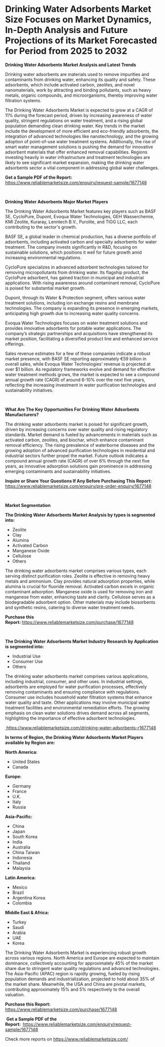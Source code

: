 <p><h1>Drinking Water Adsorbents Market Size Focuses on Market Dynamics, In-Depth Analysis and Future Projections of its Market Forecasted for Period from 2025 to 2032</h1></p><p><strong>Drinking Water Adsorbents Market Analysis and Latest Trends</strong></p>
<p><p>Drinking water adsorbents are materials used to remove impurities and contaminants from drinking water, enhancing its quality and safety. These adsorbents, which include activated carbon, zeolites, and novel nanomaterials, work by attracting and binding pollutants, such as heavy metals, organic compounds, and microorganisms, thereby improving water filtration systems. </p><p>The Drinking Water Adsorbents Market is expected to grow at a CAGR of 11% during the forecast period, driven by increasing awareness of water quality, stringent regulations on water treatment, and a rising global population demanding clean drinking water. Key trends in the market include the development of more efficient and eco-friendly adsorbents, the integration of advanced technologies like nanotechnology, and the growing adoption of point-of-use water treatment systems. Additionally, the rise of smart water management solutions is pushing the demand for innovative adsorbent materials that offer enhanced removal capabilities. Regions investing heavily in water infrastructure and treatment technologies are likely to see significant market expansion, making the drinking water adsorbents sector a vital component in addressing global water challenges.</p></p>
<p><strong>Get a Sample PDF of the Report:&nbsp;</strong> <a href="https://www.reliablemarketsize.com/enquiry/request-sample/1677148?utm_campaign=3220&utm_medium=2&utm_source=Github&utm_content=ia&utm_term=31032025&utm_id=drinking-water-adsorbents">https://www.reliablemarketsize.com/enquiry/request-sample/1677148</a></p>
<p>&nbsp;</p>
<p><strong>Drinking Water Adsorbents Major Market Players</strong></p>
<p><p>The Drinking Water Adsorbents Market features key players such as BASF SE, CycloPure, Dupont, Evoqua Water Technologies, GEH Wasserchemie, KMI Zeolite, Kuraray, Lenntech B.V., Purolite, and TIGG LLC, each contributing to the sector's growth.</p><p>BASF SE, a global leader in chemical production, has a diverse portfolio of adsorbents, including activated carbon and specialty adsorbents for water treatment. The company invests significantly in R&D, focusing on sustainable solutions, which positions it well for future growth amid increasing environmental regulations.</p><p>CycloPure specializes in advanced adsorbent technologies tailored for removing micropollutants from drinking water. Its flagship product, the CycloPure adsorbent, has gained traction in municipal and industrial applications. With rising awareness around contaminant removal, CycloPure is poised for substantial market growth.</p><p>Dupont, through its Water & Protection segment, offers various water treatment solutions, including ion exchange resins and membrane technologies. The company is expanding its presence in emerging markets, anticipating high growth due to increasing water quality concerns.</p><p>Evoqua Water Technologies focuses on water treatment solutions and provides innovative adsorbents for potable water applications. The company’s strategic partnerships and acquisitions have strengthened its market position, facilitating a diversified product line and enhanced service offerings.</p><p>Sales revenue estimates for a few of these companies indicate a robust market presence, with BASF SE reporting approximately €59 billion in overall sales, while Evoqua Water Technologies' revenue is projected at over $1 billion. As regulatory frameworks evolve and demand for effective water treatment methods grows, the market is expected to see a compound annual growth rate (CAGR) of around 6-10% over the next five years, reflecting the increasing investment in water purification technologies and sustainability initiatives.</p></p>
<p>&nbsp;</p>
<p><strong>What Are The Key Opportunities For Drinking Water Adsorbents Manufacturers?</strong></p>
<p><p>The drinking water adsorbents market is poised for significant growth, driven by increasing concerns over water quality and rising regulatory standards. Market demand is fueled by advancements in materials such as activated carbon, zeolites, and biochar, which enhance contaminant removal efficiency. The rising prevalence of waterborne diseases and the growing adoption of advanced purification technologies in residential and industrial sectors further propel the market. Future outlook indicates a compound annual growth rate (CAGR) of over 6% through the next five years, as innovative adsorption solutions gain prominence in addressing emerging contaminants and sustainability initiatives.</p></p>
<p><strong>Inquire or Share Your Questions If Any Before Purchasing This Report:</strong> <a href="https://www.reliablemarketsize.com/enquiry/pre-order-enquiry/1677148?utm_campaign=3220&utm_medium=2&utm_source=Github&utm_content=ia&utm_term=31032025&utm_id=drinking-water-adsorbents">https://www.reliablemarketsize.com/enquiry/pre-order-enquiry/1677148</a></p>
<p>&nbsp;</p>
<p><strong>Market Segmentation</strong></p>
<p><strong>The Drinking Water Adsorbents Market Analysis by types is segmented into:</strong></p>
<p><ul><li>Zeolite</li><li>Clay</li><li>Alumina</li><li>Activated Carbon</li><li>Manganese Oxide</li><li>Cellulose</li><li>Others</li></ul></p>
<p><p>The drinking water adsorbents market comprises various types, each serving distinct purification roles. Zeolite is effective in removing heavy metals and ammonium. Clay provides natural adsorption properties, while alumina is crucial for fluoride removal. Activated carbon excels in organic contaminant adsorption. Manganese oxide is used for removing iron and manganese from water, enhancing taste and clarity. Cellulose serves as a biodegradable adsorbent option. Other materials may include biosorbents and synthetic resins, catering to diverse water treatment needs.</p></p>
<p><strong>Purchase this Report:&nbsp;</strong><a href="https://www.reliablemarketsize.com/purchase/1677148?utm_campaign=3220&utm_medium=2&utm_source=Github&utm_content=ia&utm_term=31032025&utm_id=drinking-water-adsorbents">https://www.reliablemarketsize.com/purchase/1677148</a></p>
<p>&nbsp;</p>
<p><strong>The Drinking Water Adsorbents Market Industry Research by Application is segmented into:</strong></p>
<p><ul><li>Industrial Use</li><li>Consumer Use</li><li>Others</li></ul></p>
<p><p>The drinking water adsorbents market comprises various applications, including industrial, consumer, and other uses. In industrial settings, adsorbents are employed for water purification processes, effectively removing contaminants and ensuring compliance with regulations. Consumer use includes household water filtration systems that enhance water quality and taste. Other applications may involve municipal water treatment facilities and environmental remediation efforts. The growing emphasis on clean water solutions drives demand across all segments, highlighting the importance of effective adsorbent technologies.</p></p>
<p><a href="https://www.reliablemarketsize.com/drinking-water-adsorbents-r1677148?utm_campaign=3220&utm_medium=2&utm_source=Github&utm_content=ia&utm_term=31032025&utm_id=drinking-water-adsorbents">&nbsp;https://www.reliablemarketsize.com/drinking-water-adsorbents-r1677148</a></p>
<p><strong>In terms of Region, the Drinking Water Adsorbents Market Players available by Region are:</strong></p>
<p>
    <p> <strong> North America: </strong>
        <ul>
            <li>United States</li>
            <li>Canada</li>
        </ul>
        </p> 
    <p> <strong> Europe: </strong>
        <ul>
            <li>Germany</li>
            <li>France</li>
            <li>U.K.</li>
            <li>Italy</li>
            <li>Russia</li>
        </ul>
        </p> 
    <p> <strong> Asia-Pacific: </strong>
        <ul>
            <li>China</li>
            <li>Japan</li>
            <li>South Korea</li>
            <li>India</li>
            <li>Australia</li>
            <li>China Taiwan</li>
            <li>Indonesia</li>
            <li>Thailand</li>
            <li>Malaysia</li>
        </ul>
        </p> 
    <p> <strong> Latin America: </strong>
        <ul>
            <li>Mexico</li>
            <li>Brazil</li>
            <li>Argentina Korea</li>
            <li>Colombia</li>
        </ul>
        </p> 
    <p> <strong> Middle East & Africa: </strong>
        <ul>
            <li>Turkey</li>
            <li>Saudi</li>
            <li>Arabia</li>
            <li>UAE</li>
            <li>Korea</li>
        </ul>
    </p>
    </p>
<p><p>The Drinking Water Adsorbents Market is experiencing robust growth across various regions. North America and Europe are expected to maintain dominance, collectively accounting for approximately 45% of the market share due to stringent water quality regulations and advanced technologies. The Asia-Pacific (APAC) region is rapidly growing, fueled by rising population demands and industrialization, projected to hold about 35% of the market share. Meanwhile, the USA and China are pivotal markets, contributing approximately 15% and 5% respectively to the overall valuation.</p></p>
<p><strong>Purchase this Report: </strong><a href="https://www.reliablemarketsize.com/purchase/1677148?utm_campaign=3220&utm_medium=2&utm_source=Github&utm_content=ia&utm_term=31032025&utm_id=drinking-water-adsorbents">https://www.reliablemarketsize.com/purchase/1677148</a></p>
<p>&nbsp;<strong>Get a Sample PDF of the Report:&nbsp;&nbsp;</strong><a href="https://www.reliablemarketsize.com/enquiry/request-sample/1677148?utm_campaign=3220&utm_medium=2&utm_source=Github&utm_content=ia&utm_term=31032025&utm_id=drinking-water-adsorbents">https://www.reliablemarketsize.com/enquiry/request-sample/1677148</a></p>
<p><strong></strong></p>
<p>Check more reports on <a href="https://www.reliablemarketsize.com/?utm_campaign=3220&utm_medium=2&utm_source=Github&utm_content=ia&utm_term=31032025&utm_id=drinking-water-adsorbents">https://www.reliablemarketsize.com/</a></p>